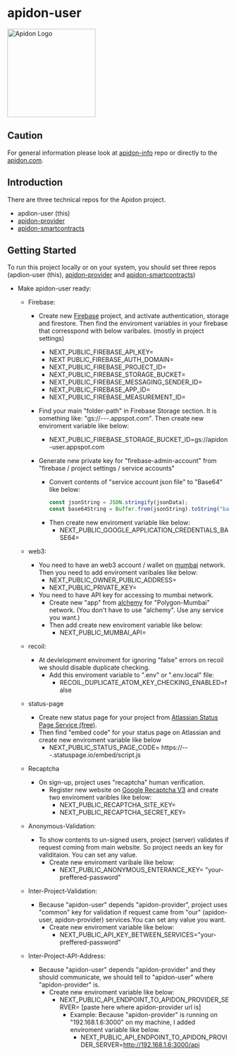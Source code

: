 # apidon-user

[<img src="https://www.apidon.com/android-chrome-512x512.png" alt="Apidon Logo" width="200">](https://www.apidon.com/)

## Caution

For general information please look at [apidon-info](https://github.com/aboveStars/apidon-info) repo or directly to the [apidon.com](https://www.apidon.com/).

## Introduction

There are three technical repos for the Apidon project.

- apdion-user (this)
- [apidon-provider](https://github.com/aboveStars/apidon-provider)
- [apidon-smartcontracts](https://github.com/aboveStars/apidon-smartcontracts)

## Getting Started

To run this project locally or on your system, you should set three repos (apdion-user (this), [apidon-provider](https://github.com/aboveStars/apidon-provider) and [apidon-smartcontracts](https://github.com/aboveStars/apidon-smartcontracts))

- Make apidon-user ready:

  - Firebase:

    - Create new [Firebase](https://firebase.google.com/) project, and activate authentication, storage and firestore. Then find the enviroment variables in your firebase that corresspond with below varibales. (mostly in project settings)

      - NEXT_PUBLIC_FIREBASE_API_KEY=
      - NEXT PUBLIC_FIREBASE_AUTH_DOMAIN=
      - NEXT_PUBLIC_FIREBASE_PROJECT_ID=
      - NEXT_PUBLIC_FIREBASE_STORAGE_BUCKET=
      - NEXT_PUBLIC_FIREBASE_MESSAGING_SENDER_ID=
      - NEXT_PUBLIC_FIREBASE_APP_ID=
      - NEXT_PUBLIC_FIREBASE_MEASUREMENT_ID=

    - Find your main "folder-path" in Firebase Storage section. It is something like: "gs://---.appspot.com". Then create new enviroment variable like below:
      - NEXT_PUBLIC_FIREBASE_STORAGE_BUCKET_ID=gs://apidon-user.appspot.com
    - Generate new private key for "firebase-admin-account" from "firebase / project settings / service accounts"
      - Convert contents of "service account json file" to "Base64" like below:
        ```ts
        const jsonString = JSON.stringify(jsonData);
        const base64String = Buffer.from(jsonString).toString("base64");
        ```
      - Then create new enviroment variable like below:
        - NEXT_PUBLIC_GOOGLE_APPLICATION_CREDENTIALS_BASE64=

  - web3:

    - You need to have an web3 account / wallet on [mumbai](https://mumbai.polygonscan.com/) network. Then you need to add enviroment varibales like below:
      - NEXT_PUBLIC_OWNER_PUBLIC_ADDRESS=
      - NEXT_PUBLIC_PRIVATE_KEY=
    - You need to have API key for accessing to mumbai network.
      - Create new "app" from [alchemy](https://www.alchemy.com/) for "Polygon-Mumbai" network. (You don't have to use "alchemy". Use any service you want.)
      - Then add create new enviroment variable like below:
        - NEXT_PUBLIC_MUMBAI_API=

  - recoil:

    - At devlelopment enviroment for ignoring "false" errors on recoil we should disable duplicate checking.
      - Add this enviroment variable to ".env" or ".env.local" file:
        - RECOIL_DUPLICATE_ATOM_KEY_CHECKING_ENABLED=false

  - status-page

    - Create new status page for your project from [Atlassian Status Page Service (free)](https://www.atlassian.com/software/statuspage).
    - Then find "embed code" for your status page on Atlassian and create new enviroment variable like below
      - NEXT_PUBLIC_STATUS_PAGE_CODE= https://---.statuspage.io/embed/script.js

  - Recaptcha
    - On sign-up, project uses "recaptcha" human verification.
      - Register new website on [Google Recaptcha V3](https://www.google.com/recaptcha) and create two enviroment varibles like below:
        - NEXT_PUBLIC_RECAPTCHA_SITE_KEY=
        - NEXT_PUBLIC_RECAPTCHA_SECRET_KEY=
  - Anonymous-Validation:
    - To show contents to un-signed users, project (server) validates if request coming from main website. So project needs an key for validitaion. You can set any value.
      - Create new enviroment varibale like below:
        - NEXT_PUBLIC_ANONYMOUS_ENTERANCE_KEY= "your-preffered-password"
  - Inter-Project-Validation:

    - Because "apidon-user" depends "apidon-provider", project uses "common" key for validation if request came from "our" (apidon-user, apidon-provider) services.You can set any value you want.
      - Create new enviroment variable like below:
        - NEXT_PUBLIC_API_KEY_BETWEEN_SERVICES="your-preffered-password"

  - Inter-Project-API-Address:
    - Because "apidon-user" depends "apidon-provider" and they should communicate, we should tell to "apidon-user" where "apidon-provider" is.
      - Create new enviroment variable like below:
        - NEXT_PUBLIC_API_ENDPOINT_TO_APIDON_PROVIDER_SERVER= [paste here where apidon-provider url is]
          - Example: Because "apidon-provider" is running on "192.168.1.6:3000" on my machine, I added enviroment variable like below.
            - NEXT_PUBLIC_API_ENDPOINT_TO_APIDON_PROVIDER_SERVER=http://192.168.1.6:3000/api
